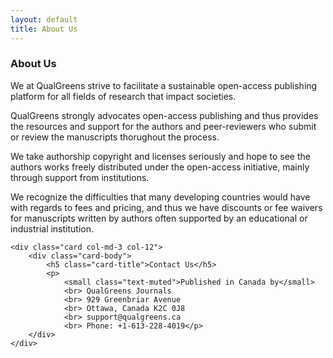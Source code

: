 ```yaml
---
layout: default
title: About Us
---
```

<div class="container">
    <h3 class="display-6">About Us</h3>
    <p>We at QualGreens strive to facilitate a sustainable open-access publishing platform for all fields of research that impact societies.</p>
    <p>QualGreens strongly advocates open-access publishing and thus provides the resources and support for the authors and
        peer-reviewers who submit or review the manuscripts thorughout the process.</p>
    <p>We take authorship copyright and licenses seriously and hope to see the authors works freely distributed under the
        open-access initiative, mainly through support from institutions.</p>
    <p>We recognize the difficulties that many developing countries would have with regards to fees and pricing, and thus we
        have discounts or fee waivers for manuscripts written by authors often supported by an educational or industrial
        institution.</p>

    <div class="card col-md-3 col-12">
        <div class="card-body">
            <h5 class="card-title">Contact Us</h5>
            <p>
                <small class="text-muted">Published in Canada by</small>
                <br> QualGreens Journals
                <br> 929 Greenbriar Avenue
                <br> Ottawa, Canada K2C 0J8
                <br> support@qualgreens.ca
                <br> Phone: +1-613-228-4019</p>
        </div>
    </div>

</div>